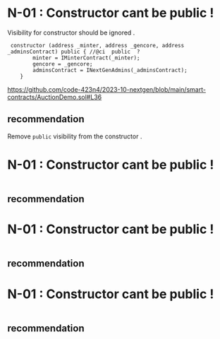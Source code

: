 # N-01 : Constructor cant be public ! 
Visibility for constructor should be  ignored  .
```solidity 
 constructor (address _minter, address _gencore, address _adminsContract) public { //@ci  public  ? 
        minter = IMinterContract(_minter);
        gencore = _gencore;
        adminsContract = INextGenAdmins(_adminsContract);
    }
```
https://github.com/code-423n4/2023-10-nextgen/blob/main/smart-contracts/AuctionDemo.sol#L36
## recommendation 
Remove `public` visibility  from the constructor . 

# N-01 : Constructor cant be public ! 

```solidity 

```

## recommendation 

# N-01 : Constructor cant be public ! 

```solidity 

```

## recommendation 

# N-01 : Constructor cant be public ! 

```solidity 

```

## recommendation 
